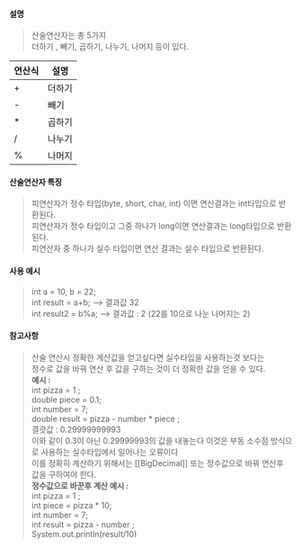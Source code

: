 #### 설명
> 산술연산자는 총 5가지  
> 더하기 , 빼기, 곱하기, 나누기, 나머지 등이 있다.

|연산식|설명|
|---|---|
|+|더하기|
|-|빼기|
|\*|곱하기|
|/|나누기|
|%|나머지|

#### 산술연산자 특징
> 피연산자가 정수 타입(byte, short, char, int) 이면 연산결과는 int타입으로 반환된다.  
> 피연산자가 정수 타입이고 그중 하나가 long이면 연산결과는  long타입으로 반환된다.  
> 피연산자 중 하나가 실수 타입이면 연산 결과는 실수 타입으로 반환된다.  
#### 사용 예시
> int a = 10, b = 22;  
> int result = a+b;  --> 결과값 32  
> int result2 = b%a;  --> 결과값 : 2 (22를 10으로 나눈 나머지는 2)

#### 참고사항
> 산술 연산시 정확한 계산값을 얻고싶다면 실수타입을 사용하는것 보다는   
> 정수로 값을 바꿔 연산 후 값을 구하는 것이 더 정확한 값을 얻을 수 있다.  
> **예시 :**  
> int pizza = 1 ;  
> double piece = 0.1;  
> int number = 7;  
> double result = pizza - number \* piece ;  
> 결괏값 : 0.29999999993  
> 이와 같이 0.3이 아닌 0.29999993의 값을 내놓는다 이것은 부동 소수점 방식으로 사용하는 실수타입에서 일어나는 오류이다  
> 이를 정확히 계산하기 위해서는 [[BigDecimal]] 또는 정수값으로 바꿔 연산후 값을 구하여야 한다.  
> **정수값으로 바꾼후 계산 예시 :**  
> int pizza = 1 ;  
> int piece = pizza \* 10;  
> int number = 7;  
> int result = pizza - number  ;  
> System.out.println(result/10)